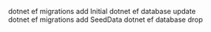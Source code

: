 dotnet ef migrations add Initial
dotnet ef database update    
dotnet ef migrations add SeedData
dotnet ef database drop
